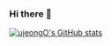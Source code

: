 ### Hi there 👋

[![ujeongO's GitHub stats](https://github-readme-stats.vercel.app/api?username=ujeongO)](https://github.com/anuraghazra/github-readme-stats)
<!--
**ujeongO/ujeongO** is a ✨ _special_ ✨ repository because its `README.md` (this file) appears on your GitHub profile.

Here are some ideas to get you started:

- 🔭 I’m currently working on ...
- 🌱 I’m currently learning ...
- 👯 I’m looking to collaborate on ...
- 🤔 I’m looking for help with ...
- 💬 Ask me about ...
- 📫 How to reach me: ...
- 😄 Pronouns: ...
- ⚡ Fun fact: ...
-->
